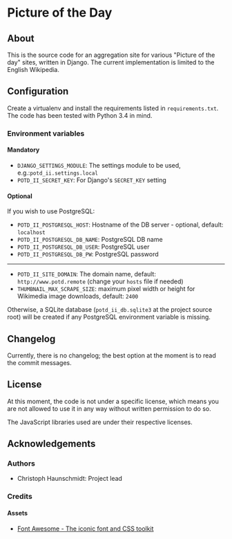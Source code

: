 Picture of the Day
==================

## About


This is the source code for an aggregation site for various "Picture of the day" sites, written in Django. The current implementation is limited to the English Wikipedia.

## Configuration

Create a virtualenv and install the requirements listed in `requirements.txt`. The code has been tested with Python 3.4 in mind.

### Environment variables

#### Mandatory

* `DJANGO_SETTINGS_MODULE`: The settings module to be used, e.g.:`potd_ii.settings.local`
* `POTD_II_SECRET_KEY`: For Django's `SECRET_KEY` setting

#### Optional

If you wish to use PostgreSQL:

* `POTD_II_POSTGRESQL_HOST`: Hostname of the DB server - optional, default: `localhost`
* `POTD_II_POSTGRESQL_DB_NAME`: PostgreSQL DB name
* `POTD_II_POSTGRESQL_DB_USER`: PostgreSQL user
* `POTD_II_POSTGRESQL_DB_PW`: PostgreSQL password
---
* `POTD_II_SITE_DOMAIN`: The domain name, default: `http://www.potd.remote` (change your `hosts` file if needed)
* `THUMBNAIL_MAX_SCRAPE_SIZE`: maximum pixel width or height for Wikimedia image downloads, default: `2400`

Otherwise, a SQLite database (`potd_ii_db.sqlite3` at the project source root) will be created if any PostgreSQL environment variable is missing.

## Changelog

Currently, there is no changelog; the best option at the moment is to read the commit messages.

## License

At this moment, the code is not under a specific license, which means you are not allowed to use it
in any way without written permission to do so.

The JavaScript libraries used are under their respective licenses.

## Acknowledgements

### Authors

- Christoph Haunschmidt: Project lead

### Credits

#### Assets

- [Font Awesome - The iconic font and CSS toolkit](https://fortawesome.github.io/Font-Awesome/icons/)
